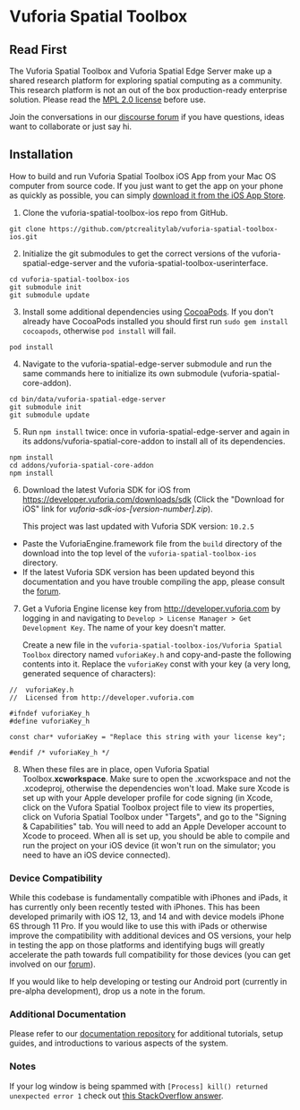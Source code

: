 # Vuforia Spatial Toolbox

## Read First
The Vuforia Spatial Toolbox and Vuforia Spatial Edge Server make up a shared research platform
for exploring spatial computing as a community. This research platform is not an out of the box
production-ready enterprise solution. Please read the [MPL 2.0 license](LICENSE) before use.

Join the conversations in our [discourse forum](https://forum.spatialtoolbox.vuforia.com) if you
have questions, ideas want to collaborate or just say hi.

## Installation
How to build and run Vuforia Spatial Toolbox iOS App from your Mac OS computer from source code.
If you just want to get the app on your phone as quickly as possible, you can simply [download it from the iOS App
 Store](https://apps.apple.com/us/app/vuforia-spatial-toolbox/id1506071001).

1. Clone the vuforia-spatial-toolbox-ios repo from GitHub.

```
git clone https://github.com/ptcrealitylab/vuforia-spatial-toolbox-ios.git
```

2. Initialize the git submodules to get the correct versions of the vuforia-spatial-edge-server
   and the vuforia-spatial-toolbox-userinterface.

```
cd vuforia-spatial-toolbox-ios
git submodule init
git submodule update
```

3. Install some additional dependencies using
   [CocoaPods](https://guides.cocoapods.org/using/getting-started.html). If you don't already have
    CocoaPods installed you should first run `sudo gem install cocoapods`, otherwise `pod install`
    will fail.

```
pod install
```

4. Navigate to the vuforia-spatial-edge-server submodule and run the same commands here to initialize
   its own submodule (vuforia-spatial-core-addon).

```
cd bin/data/vuforia-spatial-edge-server
git submodule init
git submodule update
```

5. Run `npm install` twice: once in vuforia-spatial-edge-server and again in its
   addons/vuforia-spatial-core-addon to install all of its dependencies.

```
npm install
cd addons/vuforia-spatial-core-addon
npm install
```

6. Download the latest Vuforia SDK for iOS from https://developer.vuforia.com/downloads/sdk
   (Click the "Download for iOS" link for *vuforia-sdk-ios-\[version-number\].zip*).

   This project was last updated with Vuforia SDK version: `10.2.5`

 - Paste the VuforiaEngine.framework file from the `build` directory of the download into the top level
   of the `vuforia-spatial-toolbox-ios` directory.
 - If the latest Vuforia SDK version has been updated beyond this documentation and you have trouble
   compiling the app, please consult the [forum](https://forum.spatialtoolbox.vuforia.com).

7. Get a Vuforia Engine license key from http://developer.vuforia.com by logging in and navigating
   to `Develop > License Manager > Get Development Key`. The name of your key doesn't matter.

   Create a new file in the `vuforia-spatial-toolbox-ios/Vuforia Spatial Toolbox` directory named
   `vuforiaKey.h` and copy-and-paste the following contents into it. Replace the `vuforiaKey` const
   with your key (a very long, generated sequence of characters):

```
//  vuforiaKey.h
//  Licensed from http://developer.vuforia.com

#ifndef vuforiaKey_h
#define vuforiaKey_h

const char* vuforiaKey = "Replace this string with your license key";

#endif /* vuforiaKey_h */
```

8. When these files are in place, open Vuforia Spatial Toolbox.**xcworkspace**. Make sure to
   open the .xcworkspace and not the .xcodeproj, otherwise the dependencies won't load. Make sure
   Xcode is set up with your Apple developer profile for code signing (in Xcode, click on the Vufora Spatial Toolbox
   project file to view its properties, click on Vuforia Spatial Toolbox under "Targets", and go to the "Signing
   & Capabilities" tab. You will need to add an Apple Developer account to Xcode to proceed. When all is set up, you
   should be able to compile and run the project on your iOS device (it won't run on the simulator; you need to have an
   iOS device connected).

### Device Compatibility

While this codebase is fundamentally compatible with iPhones and iPads, it has currently only
been recently tested with iPhones. This has been developed primarily with iOS 12, 13, and 14
and with device models iPhone 6S through 11 Pro. If you would like to use this with iPads or
otherwise improve the compatibility with additional devices and OS versions, your help in testing
the app on those platforms and identifying bugs will greatly accelerate the path towards full
compatibility for those devices (you can get involved on our
[forum](https://forum.spatialtoolbox.vuforia.com)).

If you would like to help developing or testing our Android port (currently in pre-alpha development),
drop us a note in the forum.

### Additional Documentation

Please refer to our [documentation repository](https://github.com/ptcrealitylab/vuforia-spatial-toolbox-documentation)
for additional tutorials, setup guides, and introductions to various aspects of the system.

### Notes

If your log window is being spammed with `[Process] kill() returned unexpected
error 1` check out [this StackOverflow answer](https://stackoverflow.com/a/58774271).
